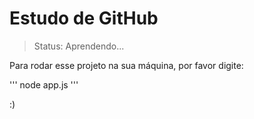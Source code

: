 # Estudo de GitHub

> Status: Aprendendo...

Para rodar esse projeto na sua máquina, por favor digite:

'''
node app.js
'''

:)